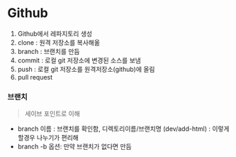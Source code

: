 # Github

1. Github에서 레파지토리 생성
2. clone : 원격 저장소를 복사해옮
3. branch : 브랜치를 만듬
4. commit : 로컬 git 저장소에 변경된 소스를 보냄
5. push : 로컬 git 저장소를 원격저장소(github)에 올림
6. pull request


### 브랜치

> 세이브 포인트로 이해

- branch 이름 : 브랜치를 확인함, 디렉토리이름/브랜치명 (dev/add-html) : 이렇게 할경우 나누기가 편리해
- branch -b 옵션: 만약 브랜치가 없다면 만듬
